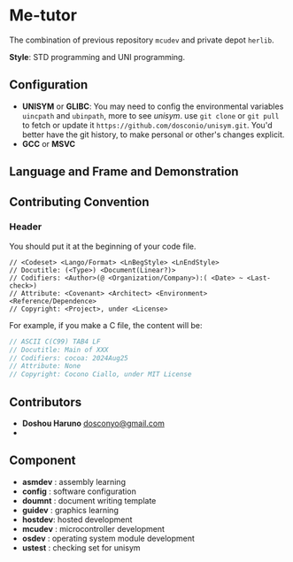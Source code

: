 # Me-tutor

The combination of previous repository `mcudev` and private depot `herlib`.

**Style**: STD programming and UNI programming.

## Configuration

- **UNISYM** or **GLIBC**: You may need to config the environmental variables `uincpath` and `ubinpath`, more to see *unisym*. use `git clone` or `git pull` to fetch or update it `https://github.com/dosconio/unisym.git`. You'd better have the git history, to make personal or other's changes explicit. 
- **GCC** or **MSVC** 



## Language and Frame and Demonstration



## Contributing Convention

### Header

You should put it at the beginning of your code file.

```
// <Codeset> <Lango/Format> <LnBegStyle> <LnEndStyle>
// Docutitle: (<Type>) <Document(Linear?)>
// Codifiers: <Author>(@ <Organization/Company>):( <Date> ~ <Last-check>)
// Attribute: <Covenant> <Architect> <Environment> <Reference/Dependence>
// Copyright: <Project>, under <License>
```

For example, if you make a C file, the content will be:

```c
// ASCII C(C99) TAB4 LF
// Docutitle: Main of XXX
// Codifiers: cocoa: 2024Aug25
// Attribute: None
// Copyright: Cocono Ciallo, under MIT License
```


## Contributors

- **Doshou Haruno** dosconyo@gmail.com
- 

## Component

- **asmdev** : assembly learning
- **config** : software configuration
- **doumnt** : document writing template
- **guidev** : graphics learning
- **hostdev**: hosted development
- **mcudev** : microcontroller development
- **osdev**  : operating system module development
- **ustest** : checking set for unisym


